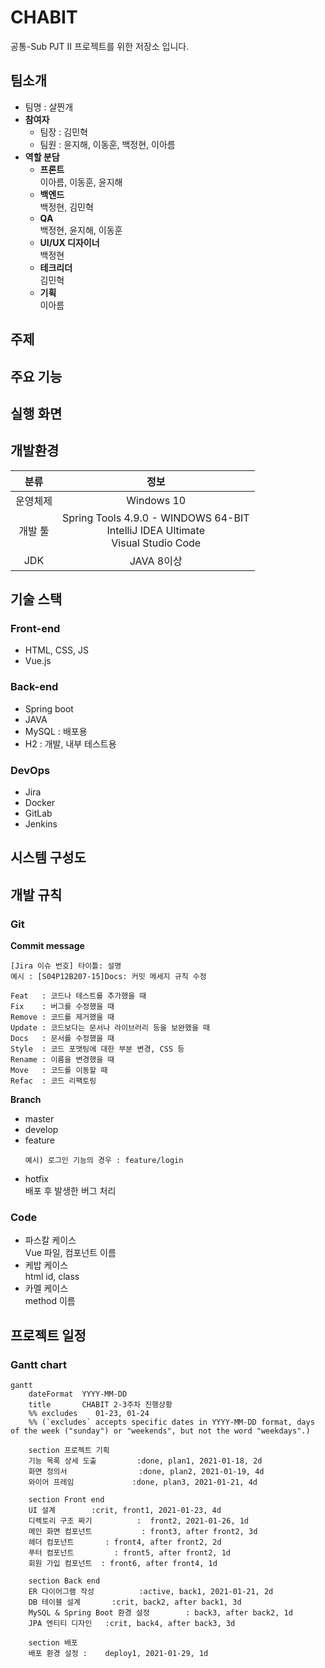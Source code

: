 # CHABIT

공통-Sub PJT II 프로젝트를 위한 저장소 입니다.

## 팀소개

- 팀명 : 살찐개
- **참여자**
  - 팀장 : 김민혁
  - 팀원 : 윤지해, 이동훈, 백정현, 이아름
- **역할 분담**
  - **프론트**  
     이아름, 이동훈, 윤지해
  - **백엔드**  
     백정현, 김민혁
  - **QA**  
     백정현, 윤지해, 이동훈
  - **UI/UX 디자이너**  
     백정현
  - **테크리더**  
     김민혁
  - **기획**  
     이아름

## 주제

## 주요 기능

## 실행 화면

## 개발환경

|   분류   |                                        정보                                         |
| :------: | :---------------------------------------------------------------------------------: |
| 운영체제 |                                     Windows 10                                      |
| 개발 툴  | Spring Tools 4.9.0 - WINDOWS 64-BIT<br>IntelliJ IDEA Ultimate<br>Visual Studio Code |
|   JDK    |                                     JAVA 8이상                                      |

## 기술 스택

### Front-end

- HTML, CSS, JS
- Vue.js

### Back-end

- Spring boot
- JAVA
- MySQL : 배포용
- H2 : 개발, 내부 테스트용

### DevOps

- Jira
- Docker
- GitLab
- Jenkins

## 시스템 구성도

## 개발 규칙

### Git

**Commit message**

```
[Jira 이슈 번호] 타이틀: 설명
예시 : [S04P12B207-15]Docs: 커밋 메세지 규칙 수정
```

```
Feat   : 코드나 테스트를 추가했을 때
Fix    : 버그를 수정했을 때
Remove : 코드를 제거했을 때
Update : 코드보다는 문서나 라이브러리 등을 보완했을 때
Docs   : 문서를 수정했을 때
Style  : 코드 포맷팅에 대한 부분 변경, CSS 등
Rename : 이름을 변경했을 때
Move   : 코드를 이동할 때
Refac  : 코드 리팩토링
```

**Branch**

- master
- develop
- feature
  ```
  예시) 로그인 기능의 경우 : feature/login
  ```
- hotfix  
   배포 후 발생한 버그 처리

### Code

- 파스칼 케이스  
   Vue 파일, 컴포넌트 이름
- 케밥 케이스  
   html id, class
- 카멜 케이스  
   method 이름

## 프로젝트 일정

### Gantt chart

```mermaid
gantt
    dateFormat  YYYY-MM-DD
    title       CHABIT 2-3주차 진행상황
    %% excludes    01-23, 01-24
    %% (`excludes` accepts specific dates in YYYY-MM-DD format, days of the week ("sunday") or "weekends", but not the word "weekdays".)

    section 프로젝트 기획
    기능 목록 상세 도출			:done, plan1, 2021-01-18, 2d
    화면 정의서				  :done, plan2, 2021-01-19, 4d
    와이어 프레임             :done, plan3, 2021-01-21, 4d

	section Front end
    UI 설계      	 :crit, front1, 2021-01-23, 4d
    디렉토리 구조 짜기		  	:  front2, 2021-01-26, 1d
    메인 화면 컴포넌트		 	 : front3, after front2, 3d
    헤더 컴포넌트   	  : front4, after front2, 2d
    푸터 컴포넌트         : front5, after front2, 1d
    회원 가입 컴포넌트  : front6, after front4, 1d

    section Back end
    ER 다이어그램 작성     	 :active, back1, 2021-01-21, 2d
    DB 테이블 설계		:crit, back2, after back1, 3d
    MySQL & Spring Boot 환경 설정     	 : back3, after back2, 1d
    JPA 엔티티 디자인   :crit, back4, after back3, 3d

    section 배포
    배포 환경 설정 :    deploy1, 2021-01-29, 1d
```
